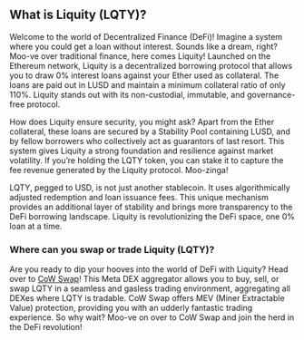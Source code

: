 <h2>What is Liquity (LQTY)?</h2>
<p>Welcome to the world of Decentralized Finance (DeFi)! Imagine a system where you could get a loan without interest. Sounds like a dream, right? Moo-ve over traditional finance, here comes Liquity! Launched on the Ethereum network, Liquity is a decentralized borrowing protocol that allows you to draw 0% interest loans against your Ether used as collateral. The loans are paid out in LUSD and maintain a minimum collateral ratio of only 110%. Liquity stands out with its non-custodial, immutable, and governance-free protocol.</p>

<p>How does Liquity ensure security, you might ask? Apart from the Ether collateral, these loans are secured by a Stability Pool containing LUSD, and by fellow borrowers who collectively act as guarantors of last resort. This system gives Liquity a strong foundation and resilience against market volatility. If you’re holding the LQTY token, you can stake it to capture the fee revenue generated by the Liquity protocol. Moo-zinga!</p>

<p>LQTY, pegged to USD, is not just another stablecoin. It uses algorithmically adjusted redemption and loan issuance fees. This unique mechanism provides an additional layer of stability and brings more transparency to the DeFi borrowing landscape. Liquity is revolutionizing the DeFi space, one 0% loan at a time.</p>

<h3>Where can you swap or trade Liquity (LQTY)?</h3>
<p>Are you ready to dip your hooves into the world of DeFi with Liquity? Head over to <a href="https://swap.cow.fi/" rel="noopener" target="_blank">CoW Swap</a>! This Meta DEX aggregator allows you to buy, sell, or swap LQTY in a seamless and gasless trading environment, aggregating all DEXes where LQTY is tradable. CoW Swap offers MEV (Miner Extractable Value) protection, providing you with an udderly fantastic trading experience. So why wait? Moo-ve on over to CoW Swap and join the herd in the DeFi revolution!</p>